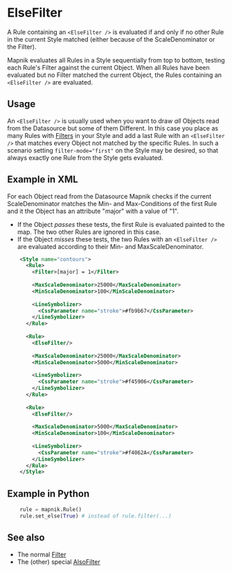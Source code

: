 <!-- Name: ElseFilter -->
<!-- Version: 6 -->
<!-- Last-Modified: 2011/08/30 00:55:11 -->
<!-- Author: MaZderMind -->
# ElseFilter
A Rule containing an `<ElseFilter />` is evaluated if and only if no other Rule in the current Style matched (either because of the ScaleDenominator or the Filter).

Mapnik evaluates all Rules in a Style sequentially from top to bottom, testing each Rule's Filter against the current Object. When all Rules have been evaluated but no Filter matched the current Object, the Rules containing an `<ElseFilter />` are evaluated.

## Usage
An `<ElseFilter />` is usually used when you want to draw _all_ Objects read from the Datasource but some of them Different. In this case you place as many Rules with [Filters](/wiki:Filter/) in your Style and add a last Rule with an `<ElseFilter />` that matches every Object not matched by the specific Rules. In such a scenario setting `filter-mode="first"` on the Style may be desired, so that always exactly one Rule from the Style gets evaluated.

## Example in XML
For each Object read from the Datasource Mapnik checks if the current ScaleDenominator matches the Min- and Max-Conditions of the first Rule and it the Object has an attribute "major" with a value of "1".
 * If the Object _passes_ these tests, the first Rule is evaluated painted to the map. The two other Rules are ignored in this case.
 * If the Object _misses_ these tests, the two Rules with an `<ElseFilter />` are evaluated according to their Min- and MaxScaleDenominator.

```xml
    <Style name="contours">
      <Rule>
        <Filter>[major] = 1</Filter>
        
        <MaxScaleDenominator>25000</MaxScaleDenominator>
        <MinScaleDenominator>100</MinScaleDenominator>
        
        <LineSymbolizer>
          <CssParameter name="stroke">#fb9b67</CssParameter>
        </LineSymbolizer>
      </Rule>
      
      <Rule>
        <ElseFilter/>
        
        <MaxScaleDenominator>25000</MaxScaleDenominator>
        <MinScaleDenominator>5000</MinScaleDenominator>
        
        <LineSymbolizer>
          <CssParameter name="stroke">#f45906</CssParameter>
        </LineSymbolizer>
      </Rule>
      
      <Rule>
        <ElseFilter/>
        
        <MaxScaleDenominator>5000</MaxScaleDenominator>
        <MinScaleDenominator>100</MinScaleDenominator>
        
        <LineSymbolizer>
          <CssParameter name="stroke">#f4062A</CssParameter>
        </LineSymbolizer>
      </Rule>
    </Style>
```

## Example in Python

```python
    rule = mapnik.Rule()
    rule.set_else(True) # instead of rule.filter(...)
```

## See also
 * The normal [Filter](https://github.com/mapnik/mapnik/wiki/Filter)
 * The (other) special [AlsoFilter](https://github.com/mapnik/mapnik/wiki/AlsoFilter)
